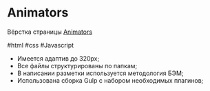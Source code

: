 # Animators

Вёрстка страницы [Animators](https://nikitasapego.github.io/Animators/)

#html #css #Javascript

 - Имеется адаптив до 320px;
 - Все файлы структурированы по папкам;
 - В написании разметки используется методология БЭМ;
 - Использована сборка Gulp с набором необходимых плагинов;
